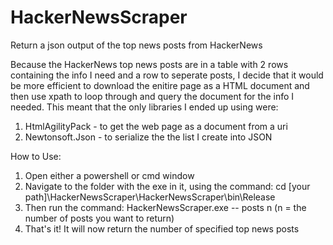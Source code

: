 # HackerNewsScraper
Return a json output of the top news posts from HackerNews

Because the HackerNews top news posts are in a table with 2 rows containing the info I need and a row to seperate posts, I decide that it would be more efficient to download the enitire page as a HTML document and then use xpath to loop through and query the document for the info I needed.
This meant that the only libraries I ended up using were:
1) HtmlAgilityPack - to get the web page as a document from a uri
2) Newtonsoft.Json - to serialize the the list I create into JSON

How to Use:
1) Open either a powershell or cmd window
2) Navigate to the folder with the exe in it, using the command:
    cd [your path]\HackerNewsScraper\HackerNewsScraper\bin\Release
3) Then run the command:
    HackerNewsScraper.exe -- posts n
    (n = the number of posts you want to return)
4) That's it! It will now return the number of specified top news posts
